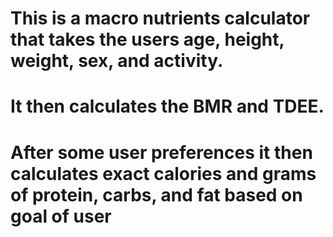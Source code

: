 # This is a macro nutrients calculator that takes the users age, height, weight, sex, and activity. 
# It then calculates the BMR and TDEE.
# After some user preferences it then calculates exact calories and grams of protein, carbs, and fat based on goal of user
